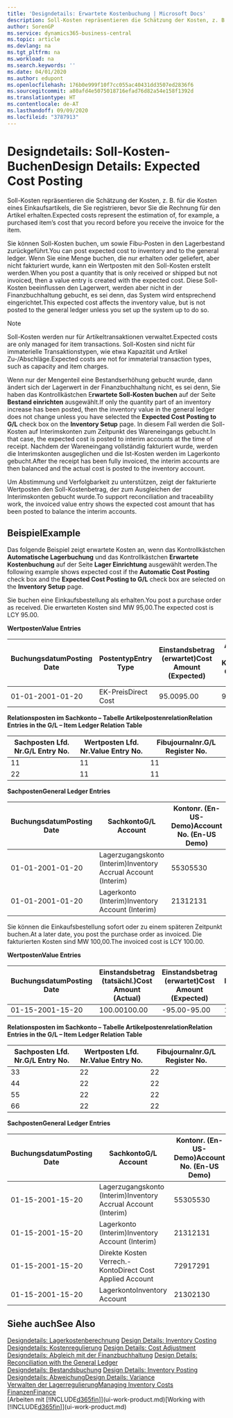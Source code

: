 ```yaml
---
title: 'Designdetails: Erwartete Kostenbuchung | Microsoft Docs'
description: Soll-Kosten repräsentieren die Schätzung der Kosten, z. B. für die Kosten eines Einkaufsartikels, die Sie registrieren, bevor Sie die Rechnung für den Artikel erhalten.
author: SorenGP
ms.service: dynamics365-business-central
ms.topic: article
ms.devlang: na
ms.tgt_pltfrm: na
ms.workload: na
ms.search.keywords: ''
ms.date: 04/01/2020
ms.author: edupont
ms.openlocfilehash: 176b0e999f10f7cc055ac40431dd3507ed2836f6
ms.sourcegitcommit: a80afd4e5075018716efad76d82a54e158f1392d
ms.translationtype: HT
ms.contentlocale: de-AT
ms.lasthandoff: 09/09/2020
ms.locfileid: "3787913"
---
```

# <a name="design-details-expected-cost-posting"></a><span data-ttu-id="d9e8e-103">Designdetails: Soll-Kosten-Buchen</span><span class="sxs-lookup"><span data-stu-id="d9e8e-103">Design Details: Expected Cost Posting</span></span>
<span data-ttu-id="d9e8e-104">Soll-Kosten repräsentieren die Schätzung der Kosten, z. B. für die Kosten eines Einkaufsartikels, die Sie registrieren, bevor Sie die Rechnung für den Artikel erhalten.</span><span class="sxs-lookup"><span data-stu-id="d9e8e-104">Expected costs represent the estimation of, for example, a purchased item’s cost that you record before you receive the invoice for the item.</span></span>  

 <span data-ttu-id="d9e8e-105">Sie können Soll-Kosten buchen, um sowie Fibu-Posten in den Lagerbestand zurückgeführt.</span><span class="sxs-lookup"><span data-stu-id="d9e8e-105">You can post expected cost to inventory and to the general ledger.</span></span> <span data-ttu-id="d9e8e-106">Wenn Sie eine Menge buchen, die nur erhalten oder geliefert, aber nicht fakturiert wurde, kann ein Wertposten mit den Soll-Kosten erstellt werden.</span><span class="sxs-lookup"><span data-stu-id="d9e8e-106">When you post a quantity that is only received or shipped but not invoiced, then a value entry is created with the expected cost.</span></span> <span data-ttu-id="d9e8e-107">Diese Soll-Kosten beeinflussen den Lagerwert, werden aber nicht in der Finanzbuchhaltung gebucht, es sei denn, das System wird entsprechend eingerichtet.</span><span class="sxs-lookup"><span data-stu-id="d9e8e-107">This expected cost affects the inventory value, but is not posted to the general ledger unless you set up the system up to do so.</span></span>  

> [!NOTE]  
>  <span data-ttu-id="d9e8e-108">Soll-Kosten werden nur für Artikeltransaktionen verwaltet.</span><span class="sxs-lookup"><span data-stu-id="d9e8e-108">Expected costs are only managed for item transactions.</span></span> <span data-ttu-id="d9e8e-109">Soll-Kosten sind nicht für immaterielle Transaktionstypen, wie etwa Kapazität und Artikel Zu-/Abschläge.</span><span class="sxs-lookup"><span data-stu-id="d9e8e-109">Expected costs are not for immaterial transaction types, such as capacity and item charges.</span></span>  

 <span data-ttu-id="d9e8e-110">Wenn nur der Mengenteil eine Bestandserhöhung gebucht wurde, dann ändert sich der Lagerwert in der Finanzbuchhaltung nicht, es sei denn, Sie haben das Kontrollkästchen E**rwartete Soll-Kosten buchen** auf der Seite **Bestand einrichten** ausgewählt.</span><span class="sxs-lookup"><span data-stu-id="d9e8e-110">If only the quantity part of an inventory increase has been posted, then the inventory value in the general ledger does not change unless you have selected the **Expected Cost Posting to G/L** check box on the **Inventory Setup** page.</span></span> <span data-ttu-id="d9e8e-111">In diesem Fall werden die Soll-Kosten auf Interimskonten zum Zeitpunkt des Wareneingangs gebucht.</span><span class="sxs-lookup"><span data-stu-id="d9e8e-111">In that case, the expected cost is posted to interim accounts at the time of receipt.</span></span> <span data-ttu-id="d9e8e-112">Nachdem der Wareneingang vollständig fakturiert wurde, werden die Interimskonten ausgeglichen und die Ist-Kosten werden im Lagerkonto gebucht.</span><span class="sxs-lookup"><span data-stu-id="d9e8e-112">After the receipt has been fully invoiced, the interim accounts are then balanced and the actual cost is posted to the inventory account.</span></span>  

 <span data-ttu-id="d9e8e-113">Um Abstimmung und Verfolgbarkeit zu unterstützen, zeigt der fakturierte Wertposten den Soll-Kostenbetrag, der zum Ausgleichen der Interimskonten gebucht wurde.</span><span class="sxs-lookup"><span data-stu-id="d9e8e-113">To support reconciliation and traceability work, the invoiced value entry shows the expected cost amount that has been posted to balance the interim accounts.</span></span>  

## <a name="example"></a><span data-ttu-id="d9e8e-114">Beispiel</span><span class="sxs-lookup"><span data-stu-id="d9e8e-114">Example</span></span>  
 <span data-ttu-id="d9e8e-115">Das folgende Beispiel zeigt erwartete Kosten an, wenn das Kontrollkästchen **Automatische Lagerbuchung** und das Kontrollkästchen **Erwartete Kostenbuchung** auf der Seite **Lager Einrichtung** ausgewählt werden.</span><span class="sxs-lookup"><span data-stu-id="d9e8e-115">The following example shows expected cost if the **Automatic Cost Posting** check box and the **Expected Cost Posting to G/L** check box are selected on the **Inventory Setup** page.</span></span>  

 <span data-ttu-id="d9e8e-116">Sie buchen eine Einkaufsbestellung als erhalten.</span><span class="sxs-lookup"><span data-stu-id="d9e8e-116">You post a purchase order as received.</span></span> <span data-ttu-id="d9e8e-117">Die erwarteten Kosten sind MW 95,00.</span><span class="sxs-lookup"><span data-stu-id="d9e8e-117">The expected cost is LCY 95.00.</span></span>  

 <span data-ttu-id="d9e8e-118">**Wertposten**</span><span class="sxs-lookup"><span data-stu-id="d9e8e-118">**Value Entries**</span></span>  

|<span data-ttu-id="d9e8e-119">Buchungsdatum</span><span class="sxs-lookup"><span data-stu-id="d9e8e-119">Posting Date</span></span>|<span data-ttu-id="d9e8e-120">Postentyp</span><span class="sxs-lookup"><span data-stu-id="d9e8e-120">Entry Type</span></span>|<span data-ttu-id="d9e8e-121">Einstandsbetrag (erwartet)</span><span class="sxs-lookup"><span data-stu-id="d9e8e-121">Cost Amount (Expected)</span></span>|<span data-ttu-id="d9e8e-122">Auf Sachkonto geb. Soll-Kosten</span><span class="sxs-lookup"><span data-stu-id="d9e8e-122">Expected Cost Posted to G/L</span></span>|<span data-ttu-id="d9e8e-123">Soll-Kosten</span><span class="sxs-lookup"><span data-stu-id="d9e8e-123">Expected Cost</span></span>|<span data-ttu-id="d9e8e-124">Artikelposten Lfd. Nr.</span><span class="sxs-lookup"><span data-stu-id="d9e8e-124">Item Ledger Entry No.</span></span>|<span data-ttu-id="d9e8e-125">Lfd. Nr.</span><span class="sxs-lookup"><span data-stu-id="d9e8e-125">Entry No.</span></span>|  
|------------------|----------------|------------------------------|----------------------------------|-------------------|---------------------------|---------------|  
|<span data-ttu-id="d9e8e-126">01-01-20</span><span class="sxs-lookup"><span data-stu-id="d9e8e-126">01-01-20</span></span>|<span data-ttu-id="d9e8e-127">EK-Preis</span><span class="sxs-lookup"><span data-stu-id="d9e8e-127">Direct Cost</span></span>|<span data-ttu-id="d9e8e-128">95.00</span><span class="sxs-lookup"><span data-stu-id="d9e8e-128">95.00</span></span>|<span data-ttu-id="d9e8e-129">95.00</span><span class="sxs-lookup"><span data-stu-id="d9e8e-129">95.00</span></span>|<span data-ttu-id="d9e8e-130">Ja</span><span class="sxs-lookup"><span data-stu-id="d9e8e-130">Yes</span></span>|<span data-ttu-id="d9e8e-131">1</span><span class="sxs-lookup"><span data-stu-id="d9e8e-131">1</span></span>|<span data-ttu-id="d9e8e-132">1</span><span class="sxs-lookup"><span data-stu-id="d9e8e-132">1</span></span>|  

 <span data-ttu-id="d9e8e-133">**Relationsposten im Sachkonto – Tabelle Artikelpostenrelation**</span><span class="sxs-lookup"><span data-stu-id="d9e8e-133">**Relation Entries in the G/L – Item Ledger Relation Table**</span></span>  

|<span data-ttu-id="d9e8e-134">Sachposten Lfd. Nr.</span><span class="sxs-lookup"><span data-stu-id="d9e8e-134">G/L Entry No.</span></span>|<span data-ttu-id="d9e8e-135">Wertposten Lfd. Nr.</span><span class="sxs-lookup"><span data-stu-id="d9e8e-135">Value Entry No.</span></span>|<span data-ttu-id="d9e8e-136">Fibujournalnr.</span><span class="sxs-lookup"><span data-stu-id="d9e8e-136">G/L Register No.</span></span>|  
|--------------------|---------------------|-----------------------|  
|<span data-ttu-id="d9e8e-137">1</span><span class="sxs-lookup"><span data-stu-id="d9e8e-137">1</span></span>|<span data-ttu-id="d9e8e-138">1</span><span class="sxs-lookup"><span data-stu-id="d9e8e-138">1</span></span>|<span data-ttu-id="d9e8e-139">1</span><span class="sxs-lookup"><span data-stu-id="d9e8e-139">1</span></span>|  
|<span data-ttu-id="d9e8e-140">2</span><span class="sxs-lookup"><span data-stu-id="d9e8e-140">2</span></span>|<span data-ttu-id="d9e8e-141">1</span><span class="sxs-lookup"><span data-stu-id="d9e8e-141">1</span></span>|<span data-ttu-id="d9e8e-142">1</span><span class="sxs-lookup"><span data-stu-id="d9e8e-142">1</span></span>|  

 <span data-ttu-id="d9e8e-143">**Sachposten**</span><span class="sxs-lookup"><span data-stu-id="d9e8e-143">**General Ledger Entries**</span></span>  

|<span data-ttu-id="d9e8e-144">Buchungsdatum</span><span class="sxs-lookup"><span data-stu-id="d9e8e-144">Posting Date</span></span>|<span data-ttu-id="d9e8e-145">Sachkonto</span><span class="sxs-lookup"><span data-stu-id="d9e8e-145">G/L Account</span></span>|<span data-ttu-id="d9e8e-146">Kontonr. (En-US-Demo)</span><span class="sxs-lookup"><span data-stu-id="d9e8e-146">Account No. (En-US Demo)</span></span>|<span data-ttu-id="d9e8e-147">Betrag</span><span class="sxs-lookup"><span data-stu-id="d9e8e-147">Amount</span></span>|<span data-ttu-id="d9e8e-148">Lfd. Nr.</span><span class="sxs-lookup"><span data-stu-id="d9e8e-148">Entry No.</span></span>|  
|------------------|------------------|---------------------------------|------------|---------------|  
|<span data-ttu-id="d9e8e-149">01-01-20</span><span class="sxs-lookup"><span data-stu-id="d9e8e-149">01-01-20</span></span>|<span data-ttu-id="d9e8e-150">Lagerzugangskonto (Interim)</span><span class="sxs-lookup"><span data-stu-id="d9e8e-150">Inventory Accrual Account (Interim)</span></span>|<span data-ttu-id="d9e8e-151">5530</span><span class="sxs-lookup"><span data-stu-id="d9e8e-151">5530</span></span>|<span data-ttu-id="d9e8e-152">-95.00</span><span class="sxs-lookup"><span data-stu-id="d9e8e-152">-95.00</span></span>|<span data-ttu-id="d9e8e-153">2</span><span class="sxs-lookup"><span data-stu-id="d9e8e-153">2</span></span>|  
|<span data-ttu-id="d9e8e-154">01-01-20</span><span class="sxs-lookup"><span data-stu-id="d9e8e-154">01-01-20</span></span>|<span data-ttu-id="d9e8e-155">Lagerkonto (Interim)</span><span class="sxs-lookup"><span data-stu-id="d9e8e-155">Inventory Account (Interim)</span></span>|<span data-ttu-id="d9e8e-156">2131</span><span class="sxs-lookup"><span data-stu-id="d9e8e-156">2131</span></span>|<span data-ttu-id="d9e8e-157">95.00</span><span class="sxs-lookup"><span data-stu-id="d9e8e-157">95.00</span></span>|<span data-ttu-id="d9e8e-158">1</span><span class="sxs-lookup"><span data-stu-id="d9e8e-158">1</span></span>|  

 <span data-ttu-id="d9e8e-159">Sie können die Einkaufsbestellung sofort oder zu einem späteren Zeitpunkt buchen.</span><span class="sxs-lookup"><span data-stu-id="d9e8e-159">At a later date, you post the purchase order as invoiced.</span></span> <span data-ttu-id="d9e8e-160">Die fakturierten Kosten sind MW 100,00.</span><span class="sxs-lookup"><span data-stu-id="d9e8e-160">The invoiced cost is LCY 100.00.</span></span>  

 <span data-ttu-id="d9e8e-161">**Wertposten**</span><span class="sxs-lookup"><span data-stu-id="d9e8e-161">**Value Entries**</span></span>  

|<span data-ttu-id="d9e8e-162">Buchungsdatum</span><span class="sxs-lookup"><span data-stu-id="d9e8e-162">Posting Date</span></span>|<span data-ttu-id="d9e8e-163">Einstandsbetrag (tatsächl.)</span><span class="sxs-lookup"><span data-stu-id="d9e8e-163">Cost Amount (Actual)</span></span>|<span data-ttu-id="d9e8e-164">Einstandsbetrag (erwartet)</span><span class="sxs-lookup"><span data-stu-id="d9e8e-164">Cost Amount (Expected)</span></span>|<span data-ttu-id="d9e8e-165">Gebuchte Lagerregulierung an G/L</span><span class="sxs-lookup"><span data-stu-id="d9e8e-165">Cost Posted to G/L</span></span>|<span data-ttu-id="d9e8e-166">Soll-Kosten</span><span class="sxs-lookup"><span data-stu-id="d9e8e-166">Expected Cost</span></span>|<span data-ttu-id="d9e8e-167">Artikelposten Lfd. Nr.</span><span class="sxs-lookup"><span data-stu-id="d9e8e-167">Item Ledger Entry No.</span></span>|<span data-ttu-id="d9e8e-168">Lfd. Nr.</span><span class="sxs-lookup"><span data-stu-id="d9e8e-168">Entry No.</span></span>|  
|------------------|----------------------------|------------------------------|-------------------------|-------------------|---------------------------|---------------|  
|<span data-ttu-id="d9e8e-169">01-15-20</span><span class="sxs-lookup"><span data-stu-id="d9e8e-169">01-15-20</span></span>|<span data-ttu-id="d9e8e-170">100.00</span><span class="sxs-lookup"><span data-stu-id="d9e8e-170">100.00</span></span>|<span data-ttu-id="d9e8e-171">-95.00</span><span class="sxs-lookup"><span data-stu-id="d9e8e-171">-95.00</span></span>|<span data-ttu-id="d9e8e-172">100.00</span><span class="sxs-lookup"><span data-stu-id="d9e8e-172">100.00</span></span>|<span data-ttu-id="d9e8e-173">Nein</span><span class="sxs-lookup"><span data-stu-id="d9e8e-173">No</span></span>|<span data-ttu-id="d9e8e-174">1</span><span class="sxs-lookup"><span data-stu-id="d9e8e-174">1</span></span>|<span data-ttu-id="d9e8e-175">2</span><span class="sxs-lookup"><span data-stu-id="d9e8e-175">2</span></span>|  

 <span data-ttu-id="d9e8e-176">**Relationsposten im Sachkonto – Tabelle Artikelpostenrelation**</span><span class="sxs-lookup"><span data-stu-id="d9e8e-176">**Relation Entries in the G/L – Item Ledger Relation Table**</span></span>  

|<span data-ttu-id="d9e8e-177">Sachposten Lfd. Nr.</span><span class="sxs-lookup"><span data-stu-id="d9e8e-177">G/L Entry No.</span></span>|<span data-ttu-id="d9e8e-178">Wertposten Lfd. Nr.</span><span class="sxs-lookup"><span data-stu-id="d9e8e-178">Value Entry No.</span></span>|<span data-ttu-id="d9e8e-179">Fibujournalnr.</span><span class="sxs-lookup"><span data-stu-id="d9e8e-179">G/L Register No.</span></span>|  
|--------------------|---------------------|-----------------------|  
|<span data-ttu-id="d9e8e-180">3</span><span class="sxs-lookup"><span data-stu-id="d9e8e-180">3</span></span>|<span data-ttu-id="d9e8e-181">2</span><span class="sxs-lookup"><span data-stu-id="d9e8e-181">2</span></span>|<span data-ttu-id="d9e8e-182">2</span><span class="sxs-lookup"><span data-stu-id="d9e8e-182">2</span></span>|  
|<span data-ttu-id="d9e8e-183">4</span><span class="sxs-lookup"><span data-stu-id="d9e8e-183">4</span></span>|<span data-ttu-id="d9e8e-184">2</span><span class="sxs-lookup"><span data-stu-id="d9e8e-184">2</span></span>|<span data-ttu-id="d9e8e-185">2</span><span class="sxs-lookup"><span data-stu-id="d9e8e-185">2</span></span>|  
|<span data-ttu-id="d9e8e-186">5</span><span class="sxs-lookup"><span data-stu-id="d9e8e-186">5</span></span>|<span data-ttu-id="d9e8e-187">2</span><span class="sxs-lookup"><span data-stu-id="d9e8e-187">2</span></span>|<span data-ttu-id="d9e8e-188">2</span><span class="sxs-lookup"><span data-stu-id="d9e8e-188">2</span></span>|  
|<span data-ttu-id="d9e8e-189">6</span><span class="sxs-lookup"><span data-stu-id="d9e8e-189">6</span></span>|<span data-ttu-id="d9e8e-190">2</span><span class="sxs-lookup"><span data-stu-id="d9e8e-190">2</span></span>|<span data-ttu-id="d9e8e-191">2</span><span class="sxs-lookup"><span data-stu-id="d9e8e-191">2</span></span>|  

 <span data-ttu-id="d9e8e-192">**Sachposten**</span><span class="sxs-lookup"><span data-stu-id="d9e8e-192">**General Ledger Entries**</span></span>  

|<span data-ttu-id="d9e8e-193">Buchungsdatum</span><span class="sxs-lookup"><span data-stu-id="d9e8e-193">Posting Date</span></span>|<span data-ttu-id="d9e8e-194">Sachkonto</span><span class="sxs-lookup"><span data-stu-id="d9e8e-194">G/L Account</span></span>|<span data-ttu-id="d9e8e-195">Kontonr. (En-US-Demo)</span><span class="sxs-lookup"><span data-stu-id="d9e8e-195">Account No. (En-US Demo)</span></span>|<span data-ttu-id="d9e8e-196">Betrag</span><span class="sxs-lookup"><span data-stu-id="d9e8e-196">Amount</span></span>|<span data-ttu-id="d9e8e-197">Lfd. Nr.</span><span class="sxs-lookup"><span data-stu-id="d9e8e-197">Entry No.</span></span>|  
|------------------|------------------|---------------------------------|------------|---------------|  
|<span data-ttu-id="d9e8e-198">01-15-20</span><span class="sxs-lookup"><span data-stu-id="d9e8e-198">01-15-20</span></span>|<span data-ttu-id="d9e8e-199">Lagerzugangskonto (Interim)</span><span class="sxs-lookup"><span data-stu-id="d9e8e-199">Inventory Accrual Account (Interim)</span></span>|<span data-ttu-id="d9e8e-200">5530</span><span class="sxs-lookup"><span data-stu-id="d9e8e-200">5530</span></span>|<span data-ttu-id="d9e8e-201">95.00</span><span class="sxs-lookup"><span data-stu-id="d9e8e-201">95.00</span></span>|<span data-ttu-id="d9e8e-202">4</span><span class="sxs-lookup"><span data-stu-id="d9e8e-202">4</span></span>|  
|<span data-ttu-id="d9e8e-203">01-15-20</span><span class="sxs-lookup"><span data-stu-id="d9e8e-203">01-15-20</span></span>|<span data-ttu-id="d9e8e-204">Lagerkonto (Interim)</span><span class="sxs-lookup"><span data-stu-id="d9e8e-204">Inventory Account (Interim)</span></span>|<span data-ttu-id="d9e8e-205">2131</span><span class="sxs-lookup"><span data-stu-id="d9e8e-205">2131</span></span>|<span data-ttu-id="d9e8e-206">-95.00</span><span class="sxs-lookup"><span data-stu-id="d9e8e-206">-95.00</span></span>|<span data-ttu-id="d9e8e-207">3</span><span class="sxs-lookup"><span data-stu-id="d9e8e-207">3</span></span>|  
|<span data-ttu-id="d9e8e-208">01-15-20</span><span class="sxs-lookup"><span data-stu-id="d9e8e-208">01-15-20</span></span>|<span data-ttu-id="d9e8e-209">Direkte Kosten Verrech.-Konto</span><span class="sxs-lookup"><span data-stu-id="d9e8e-209">Direct Cost Applied Account</span></span>|<span data-ttu-id="d9e8e-210">7291</span><span class="sxs-lookup"><span data-stu-id="d9e8e-210">7291</span></span>|<span data-ttu-id="d9e8e-211">-100</span><span class="sxs-lookup"><span data-stu-id="d9e8e-211">-100</span></span>|<span data-ttu-id="d9e8e-212">6</span><span class="sxs-lookup"><span data-stu-id="d9e8e-212">6</span></span>|  
|<span data-ttu-id="d9e8e-213">01-15-20</span><span class="sxs-lookup"><span data-stu-id="d9e8e-213">01-15-20</span></span>|<span data-ttu-id="d9e8e-214">Lagerkonto</span><span class="sxs-lookup"><span data-stu-id="d9e8e-214">Inventory Account</span></span>|<span data-ttu-id="d9e8e-215">2130</span><span class="sxs-lookup"><span data-stu-id="d9e8e-215">2130</span></span>|<span data-ttu-id="d9e8e-216">100</span><span class="sxs-lookup"><span data-stu-id="d9e8e-216">100</span></span>|<span data-ttu-id="d9e8e-217">5</span><span class="sxs-lookup"><span data-stu-id="d9e8e-217">5</span></span>|  

## <a name="see-also"></a><span data-ttu-id="d9e8e-218">Siehe auch</span><span class="sxs-lookup"><span data-stu-id="d9e8e-218">See Also</span></span>
 <span data-ttu-id="d9e8e-219">[Designdetails: Lagerkostenberechnung](design-details-inventory-costing.md) </span><span class="sxs-lookup"><span data-stu-id="d9e8e-219">[Design Details: Inventory Costing](design-details-inventory-costing.md) </span></span>  
 <span data-ttu-id="d9e8e-220">[Designdetails: Kostenregulierung](design-details-cost-adjustment.md) </span><span class="sxs-lookup"><span data-stu-id="d9e8e-220">[Design Details: Cost Adjustment](design-details-cost-adjustment.md) </span></span>  
 <span data-ttu-id="d9e8e-221">[Designdetails: Abgleich mit der Finanzbuchhaltung](design-details-reconciliation-with-the-general-ledger.md) </span><span class="sxs-lookup"><span data-stu-id="d9e8e-221">[Design Details: Reconciliation with the General Ledger](design-details-reconciliation-with-the-general-ledger.md) </span></span>  
 <span data-ttu-id="d9e8e-222">[Designdetails: Bestandsbuchung](design-details-inventory-posting.md) </span><span class="sxs-lookup"><span data-stu-id="d9e8e-222">[Design Details: Inventory Posting](design-details-inventory-posting.md) </span></span>  
 [<span data-ttu-id="d9e8e-223">Designdetails: Abweichung</span><span class="sxs-lookup"><span data-stu-id="d9e8e-223">Design Details: Variance</span></span>](design-details-variance.md)  
 [<span data-ttu-id="d9e8e-224">Verwalten der Lagerregulierung</span><span class="sxs-lookup"><span data-stu-id="d9e8e-224">Managing Inventory Costs</span></span>](finance-manage-inventory-costs.md)  
 [<span data-ttu-id="d9e8e-225">Finanzen</span><span class="sxs-lookup"><span data-stu-id="d9e8e-225">Finance</span></span>](finance.md)  
 <span data-ttu-id="d9e8e-226">[Arbeiten mit [!INCLUDE[d365fin](includes/d365fin_md.md)]](ui-work-product.md)</span><span class="sxs-lookup"><span data-stu-id="d9e8e-226">[Working with [!INCLUDE[d365fin](includes/d365fin_md.md)]](ui-work-product.md)</span></span>
